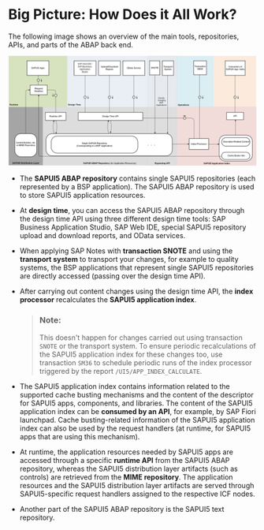 <!-- loiofc4f8ef3b8854442b519b8b3e809de03 -->

# Big Picture: How Does it All Work?

The following image shows an overview of the main tools, repositories, APIs, and parts of the ABAP back end.

![](images/Big_Picture_473a10a.png)

-   The **SAPUI5 ABAP repository** contains single SAPUI5 repositories \(each represented by a BSP application\). The SAPUI5 ABAP repository is used to store SAPUI5 application resources.
-   At **design time**, you can access the SAPUI5 ABAP repository through the design time API using three different design time tools: SAP Business Application Studio, SAP Web IDE, special SAPUI5 repository upload and download reports, and OData services.
-   When applying SAP Notes with **transaction SNOTE** and using the **transport system** to transport your changes, for example to quality systems, the BSP applications that represent single SAPUI5 repositories are directly accessed \(passing over the design time API\).
-   After carrying out content changes using the design time API, the **index processor** recalculates the **SAPUI5 application index**.

    > ### Note:  
    > This doesn't happen for changes carried out using transaction `SNOTE` or the transport system. To ensure periodic recalculations of the SAPUI5 application index for these changes too, use transaction `SM36` to schedule periodic runs of the index processor triggered by the report `/UI5/APP_INDEX_CALCULATE`.

-   The SAPUI5 application index contains information related to the supported cache busting mechanisms and the content of the descriptor for SAPUI5 apps, components, and libraries. The content of the SAPUI5 application index can be **consumed by an API**, for example, by SAP Fiori launchpad. Cache busting-related information of the SAPUI5 application index can also be used by the request handlers \(at runtime, for SAPUI5 apps that are using this mechanism\).
-   At runtime, the application resources needed by SAPUI5 apps are accessed through a specific **runtime API** from the SAPUI5 ABAP repository, whereas the SAPUI5 distribution layer artifacts \(such as controls\) are retrieved from the **MIME repository**. The application resources and the SAPUI5 distribution layer artifacts are served through SAPUI5-specific request handlers assigned to the respective ICF nodes.
-   Another part of the SAPUI5 ABAP repository is the SAPUI5 text repository.

